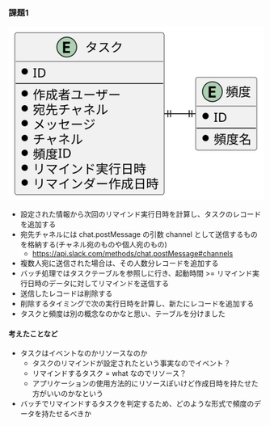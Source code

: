 ### 課題1
![ER.svg](./work/ER.svg "ER")

- 設定された情報から次回のリマインド実行日時を計算し、タスクのレコードを追加する
- 宛先チャネルには chat.postMessage の引数 channel として送信するものを格納する(チャネル宛のものや個人宛のもの)
  - https://api.slack.com/methods/chat.postMessage#channels
- 複数人宛に送信された場合は、その人数分レコードを追加する
- バッチ処理ではタスクテーブルを参照しに行き、起動時間 >= リマインド実行日時のデータに対してリマインドを送信する
- 送信したレコードは削除する
- 削除するタイミングで次の実行日時を計算し、新たにレコードを追加する
- タスクと頻度は別の概念なのかなと思い、テーブルを分けました

#### 考えたことなど
- タスクはイベントなのかリソースなのか
  - タスクのリマインドが設定されたという事実なのでイベント？
  - リマインドするタスク = what なのでリソース？
  - アプリケーションの使用方法的にリソースぽいけど作成日時を持たせた方がいいのかなという
- バッチでリマインドするタスクを判定するため、どのような形式で頻度のデータを持たせるべきか